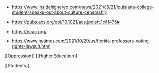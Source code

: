   - https://www.insidehighered.com/news/2021/05/21/louisiana-college-student-speaks-out-about-culture-censorship
  - https://pubs.acs.org/doi/10.1021/acs.jpclett.1c01475#

  - https://ncac.org/

  - https://www.nytimes.com/2021/10/29/us/florida-professors-voting-rights-lawsuit.html

[[Oppression]] [[Higher Education]]

[[Students]]
